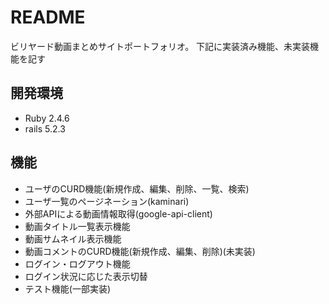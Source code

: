 # README
ビリヤード動画まとめサイトポートフォリオ。
下記に実装済み機能、未実装機能を記す

## 開発環境
- Ruby 2.4.6
- rails 5.2.3

## 機能
- ユーザのCURD機能(新規作成、編集、削除、一覧、検索)
- ユーザ一覧のページネーション(kaminari)
- 外部APIによる動画情報取得(google-api-client)
- 動画タイトル一覧表示機能
- 動画サムネイル表示機能
- 動画コメントのCURD機能(新規作成、編集、削除)(未実装)
- ログイン・ログアウト機能
- ログイン状況に応じた表示切替
- テスト機能(一部実装)
